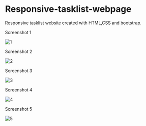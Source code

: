 # Responsive-tasklist-webpage

Responsive tasklist website created with HTML,CSS and bootstrap.  


Screenshot 1

![1](https://cloud.githubusercontent.com/assets/24657693/23832654/1b6ec016-075f-11e7-9ecd-6a79b96cd6ee.PNG)

Screenshot 2

![2](https://cloud.githubusercontent.com/assets/24657693/23832655/1b722f26-075f-11e7-8536-b621278a5def.PNG)

Screenshot 3

![3](https://cloud.githubusercontent.com/assets/24657693/23832656/1b74411c-075f-11e7-81be-5a6aec777663.PNG)

Screenshot 4

![4](https://cloud.githubusercontent.com/assets/24657693/23832657/1b822f52-075f-11e7-9a51-33d0f949f605.PNG)

Screenshot 5

![5](https://cloud.githubusercontent.com/assets/24657693/23832653/1b40e90c-075f-11e7-9948-489c260d8df7.PNG)
